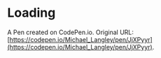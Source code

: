 # Loading

A Pen created on CodePen.io. Original URL: [https://codepen.io/Michael_Langley/pen/JjXPyyr](https://codepen.io/Michael_Langley/pen/JjXPyyr).

